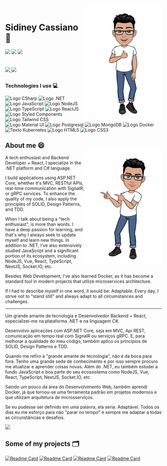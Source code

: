 <img align="right" width="250px" style="margin-top:-20px" src="https://github.com/sidyjw/sidyjw/blob/main/assets/photo_2022-01-03_17-49-34-removebg-preview.png">

<div dsplay="inline-block">
 
  <h1 align="left">Sidiney Cassiano 👋</h1>
  
  <a href="https://www.linkedin.com/in/sidiney-cassiano" target="_blank"><img src="https://img.shields.io/badge/-LinkedIn-%230077B5?style=for-the-badge&logo=linkedin&logoColor=white" target="_blank"></a> 
  <a href="https://instagram.com/sidy.dev" target="_blank"><img src="https://img.shields.io/badge/-Instagram-%23E4405F?style=for-the-badge&logo=instagram&logoColor=white" target="_blank"></a>
  <a href = "mailto:sidineysilva1@gmail.com"><img src="https://img.shields.io/badge/-Gmail-%23333?style=for-the-badge&logo=gmail&logoColor=white" target="_blank"></a>
   <h1></h1>
 <p align="left">
  <a href="https://github.com/sidyjw">
    <img height="180em" src="https://github-readme-stats.vercel.app/api/top-langs/?username=sidyjw&layout=compact&langs_count=7&theme=dracula"/>
    <img height="180em" src="https://github-readme-stats.vercel.app/api?username=sidyjw&hide=contribs,stars&show_icons=true&theme=dracula&include_all_commits=true&count_private=true"/>
  </a>
</p>
</div>

##

### Technologies I use 💻
 
 ![Logo CSharp](https://img.shields.io/badge/C%23-239120?style=for-the-badge&logo=c-sharp&logoColor=white)
 ![Logo .NET](https://img.shields.io/badge/.NET-5C2D91?style=for-the-badge&logo=.net&logoColor=white)
 ![Logo JavaScript](https://img.shields.io/badge/JavaScript-F7DF1E?style=for-the-badge&logo=javascript&logoColor=black)
 ![Logo NodeJS](https://img.shields.io/badge/Node.js-43853D?style=for-the-badge&logo=node.js&logoColor=white)
 ![Logo TypeScript](https://img.shields.io/badge/TypeScript-007ACC?style=for-the-badge&logo=typescript&logoColor=white)
 ![Logo ReactJS](https://img.shields.io/badge/React-20232A?style=for-the-badge&logo=react&logoColor=61DAFB)
 ![Logo Styled Components](https://img.shields.io/badge/styled--components-DB7093?style=for-the-badge&logo=styled-components&logoColor=white)
 ![Logo Tailwind CSS](https://img.shields.io/badge/Tailwind_CSS-38B2AC?style=for-the-badge&logo=tailwind-css&logoColor=white)
 ![Logo Material UI](https://img.shields.io/badge/Material--UI-0081CB?style=for-the-badge&logo=material-ui&logoColor=white)
 ![Logo Postgresql](https://img.shields.io/badge/PostgreSQL-316192?style=for-the-badge&logo=postgresql&logoColor=white)
 ![Logo MongoDB](https://img.shields.io/badge/MongoDB-4EA94B?style=for-the-badge&logo=mongodb&logoColor=whit)
 ![Logo Docker](https://badgen.net/badge/icon/docker?icon=docker&label&scale=1.4)
 ![Texto Kubernetes](https://badgen.net/badge/icon/kubernetes?icon=kubernetes&label&scale=1.4)
 ![Logo HTML5](https://img.shields.io/badge/HTML5-E34F26?style=for-the-badge&logo=html5&logoColor=white)
 ![Logo CSS3](https://img.shields.io/badge/CSS3-1572B6?style=for-the-badge&logo=css3&logoColor=white)

## About me 😄
<img align="right" width="250px" style="margin-top:-20px" src="https://github.com/sidyjw/sidyjw/blob/main/assets/photo_2022-01-03_17-49-29-removebg-preview.png">

<div display="inline-block">
<p>A tech enthusiast and Backend Developer + React, I specialize in the .NET platform and C# language.</p>

<p>I build applications using ASP.NET Core, whether it's MVC, RESTful APIs, real-time communication with SignalR, or gRPC services. To enhance the quality of my code, I also apply the principles of SOLID, Design Patterns, and TDD.</p>

<p>When I talk about being a "tech enthusiast", is more than words. I have a deep passion for learning, and that's why I always seek to update myself and learn new things. In addition to .NET, I've also extensively studied JavaScript and a significant portion of its ecosystem, including NodeJS, Vue, React, TypeScript, NextJS, Socket.IO, etc.</p>

<p>Besides Web Development, I've also learned Docker, as it has become a standard tool in modern projects that utilize microservices architecture.</p>

<p>If I had to describe myself in one word, it would be: Adaptable. Every day, I strive not to "stand still" and always adapt to all circumstances and challenges.</p>

</div>
<hr />
<div display="inline-block">
 <p>Um grande amante de tecnologia e Desenvolvedor Backend + React, especializei-me na plataforma .NET e na linguagem C#.</p>

 <p>Desenvolvo aplicações com ASP.NET Core, seja em MVC, Api REST, comunicação em tempo real com SignalR ou serviços gRPC. E, para melhorar a qualidade do meu código, também aplico os princípios de SOLID, Design Patterns e TDD.</p>
 
 <p>Quando me refiro à "grande amante de tecnologia", não é da boca para fora. Tenho uma grande sede de conhecimento e por isso sempre procuro me atualizar e aprender coisas novas. Além do .NET, eu também estudei a fundo JavaScript e boa parte do seu ecossistema como NodeJS, Vue, React, TypeScript, NextJS, Socket.IO, etc.</p>

 <p>Saindo um pouco da área do Desenvolvimento Web, também aprendi Docker, já que tornou-se uma ferramenta padrão em projetos modernos e que utilizam arquitetura de microsserviços.</p> 

 <p>Se eu pudesse ser definido em uma palavra, ela seria: Adaptável. Todos os dias eu me esforço para não "parar no tempo" e sempre me adaptar a todas as circunstâncias e desafios.</p>

</div>


<p align="left">
  <img src="https://github.com/sidyjw/sidyjw/blob/output/github-contribution-grid-snake.svg" />
</p>

## Some of my projects 🗂

[![Readme Card](https://github-readme-stats.vercel.app/api/pin/?username=sidyjw&repo=virtual_store_microservices&show_owner=true)](https://github.com/sidyjw/virtual_store_microservices)
[![Readme Card](https://github-readme-stats.vercel.app/api/pin/?username=sidyjw&repo=CovidDailyCases&show_owner=true)](https://github.com/sidyjw/CovidDailyCases)
[![Readme Card](https://github-readme-stats.vercel.app/api/pin/?username=sidyjw&repo=reactivities-api&show_owner=true)](https://github.com/sidyjw/reactivities-api)
[![Readme Card](https://github-readme-stats.vercel.app/api/pin/?username=sidyjw&repo=dogs&show_owner=true)](https://github.com/sidyjw/dogs)
